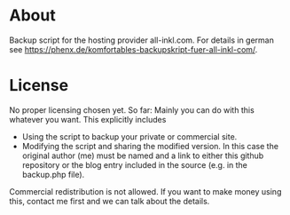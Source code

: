 # About
Backup script for the hosting provider all-inkl.com. For details in german see https://phenx.de/komfortables-backupskript-fuer-all-inkl-com/.

# License
No proper licensing chosen yet. So far: Mainly you can do with this whatever you want. This explicitly includes
- Using the script to backup your private or commercial site.
- Modifying the script and sharing the modified version. In this case the original author (me) must be named and a link to either this github repository or the blog entry included in the source (e.g. in the backup.php file).

Commercial redistribution is not allowed. If you want to make money using this, contact me first and we can talk about the details.

